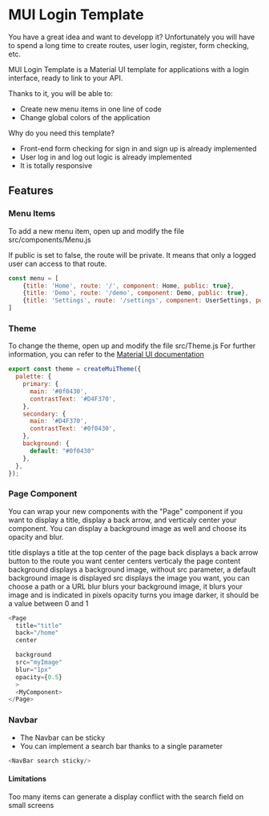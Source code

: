 # MUI Login Template

You have a great idea and want to developp it? Unfortunately you will have to spend a long time to create routes, user login, register, form checking, etc. 

MUI Login Template is a Material UI template for applications with a login interface, ready to link to your API.

Thanks to it, you will be able to:

- Create new menu items in one line of code
- Change global colors of the application

Why do you need this template?
- Front-end form checking for sign in and sign up is already implemented
- User log in and log out logic is already implemented
- It is totally responsive

## Features

### Menu Items

To add a new menu item, open up and modify the file src/components/Menu.js

If public is set to false, the route will be private. It means that only a logged user can access to that route.

```js
const menu = [
    {title: 'Home', route: '/', component: Home, public: true},
    {title: 'Demo', route: '/demo', component: Demo, public: true},
    {title: 'Settings', route: '/settings', component: UserSettings, public: false},
]
```

### Theme

To change the theme, open up and modify the file src/Theme.js
For further information, you can refer to the [Material UI documentation](https://material-ui.com/customization/palette/)

```js
export const theme = createMuiTheme({
  palette: {
    primary: {
      main: '#0f0430',
      contrastText: '#D4F370',
    },
    secondary: {
      main: '#D4F370',
      contrastText: '#0f0430',
    },
    background: {
      default: "#0f0430"
    },
  },
});
```
### Page Component

You can wrap your new components with the "Page" component if you want to display a title, display a back arrow, and verticaly center your component.
You can display a background image as well and choose its opacity and blur.

title displays a title at the top center of the page
back displays a back arrow button to the route you want
center centers verticaly the page content
background displays a background image, without src parameter, a default background image is displayed
src displays the image you want, you can choose a path or a URL
blur blurs your background image, it blurs your image and is indicated in pixels
opacity turns you image darker, it should be a value between 0 and 1

```js
<Page
  title="title"
  back="/home"
  center

  background
  src="myImage"
  blur="1px"
  opacity={0.5}
  >
  <MyComponent>
</Page>
```

### Navbar

- The Navbar can be sticky
- You can implement a search bar thanks to a single parameter

```js
<NavBar search sticky/>
```

#### Limitations

Too many items can generate a display conflict with the search field on small screens